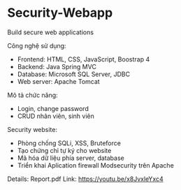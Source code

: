 # Security-Webapp
Build secure web applications

Công nghệ sử dụng:
 + Frontend: HTML, CSS, JavaScript, Boostrap 4
 + Backend: Java Spring MVC
 + Database: Microsoft SQL Server, JDBC
 + Web server: Apache Tomcat

Mô tả chức năng:
 + Login, change password
 + CRUD nhân viên, sinh viên

Security website:
 + Phòng chống SQLi, XSS, Bruteforce
 + Tạo chứng chỉ tự ký cho website
 + Mã hóa dữ liệu phía server, database
 + Triển khai Aplication firewall Modsecurity trên Apache
 
 Details: Report.pdf
 Link: https://youtu.be/x8JvxleYxc4
